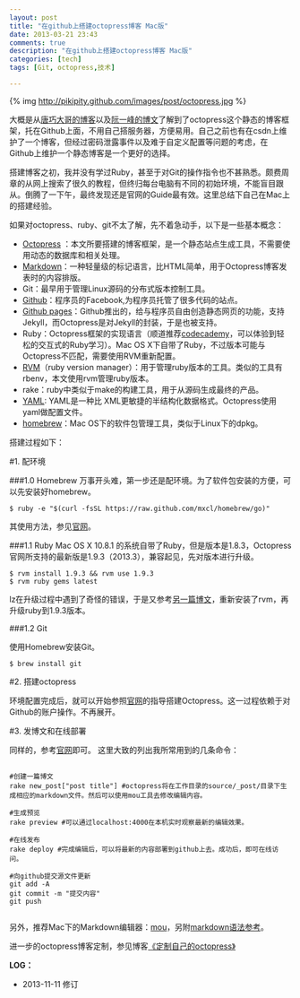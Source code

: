```yaml
---
layout: post
title: "在github上搭建octopress博客 Mac版"
date: 2013-03-21 23:43
comments: true
description: "在github上搭建octopress博客 Mac版"
categories: [tech]
tags: [Git, octopress,技术] 

---
```


{% img http://pikipity.github.com/images/post/octopress.jpg %}

大概是从[唐巧大哥的博客](http://blog.devtang.com/blog/2012/02/10/setup-blog-based-on-github/)以及[阮一峰的博文](http://www.ruanyifeng.com/blog/2012/08/blogging_with_jekyll.html)了解到了octopress这个静态的博客框架，托在Github上面，不用自己搭服务器，方便易用。自己之前也有在csdn上维护了一个博客，但经过密码泄露事件以及难于自定义配置等问题的考虑，在Github上维护一个静态博客是一个更好的选择。

搭建博客之初，我并没有学过Ruby，甚至于对Git的操作指令也不甚熟悉。颇费周章的从网上搜索了很久的教程，但终归每台电脑有不同的初始环境，不能盲目跟从。倒腾了一下午，最终发现还是官网的Guide最有效。这里总结下自己在Mac上的搭建经验。
<!--more-->

如果对octopress、ruby、git不太了解，先不着急动手，以下是一些基本概念：
*    [Octopress](http://octopress.org/) ：本文所要搭建的博客框架，是一个静态站点生成工具，不需要使用动态的数据库和相关处理。
*    [Markdown](http://zh.wikipedia.org/wiki/Markdown)：一种轻量级的标记语言，比HTML简单，用于Octopress博客发表时的内容排版。
*    Git：最早用于管理Linux源码的分布式版本控制工具。
*    [Github](https://github.com/)：程序员的Facebook,为程序员托管了很多代码的站点。
*    [Github pages](https://help.github.com/categories/20/articles)：Github推出的，给与程序员自由创造静态网页的功能，支持Jekyll，而Octopress是对Jekyll的封装，于是也被支持。
*    Ruby：Octopress框架的实现语言（顺道推荐[codecademy](http://www.codecademy.com/tracks/ruby)，可以体验到轻松的交互式的Ruby学习）。Mac OS X下自带了Ruby，不过版本可能与Octopress不匹配，需要使用RVM重新配置。
*    [RVM](https://rvm.io/)（ruby version manager）：用于管理ruby版本的工具。类似的工具有rbenv，本文使用rvm管理ruby版本。
*    rake：ruby中类似于make的构建工具，用于从源码生成最终的产品。
*    [YAML](http://www.ibm.com/developerworks/cn/xml/x-cn-yamlintro/): YAML是一种比 XML更敏捷的半结构化数据格式。Octopress使用yaml做配置文件。
*    [homebrew](http://mxcl.github.com/homebrew/ )：Mac OS下的软件包管理工具，类似于Linux下的dpkg。

 
 搭建过程如下：

#1. 配环境

###1.0 Homebrew
万事开头难，第一步还是配环境。为了软件包安装的方便，可以先安装好homebrew。

```
$ ruby -e "$(curl -fsSL https://raw.github.com/mxcl/homebrew/go)"
```
	
其使用方法，参见[官网](http://mxcl.github.com/homebrew/)。

###1.1 Ruby
Mac OS X 10.8.1 的系统自带了Ruby，但是版本是1.8.3，Octopress官网所支持的最新版是1.9.3（2013.3），兼容起见，先对版本进行升级。	

```
$ rvm install 1.9.3 && rvm use 1.9.3 
$ rvm ruby gems latest
```

lz在升级过程中遇到了奇怪的错误，于是又参考[另一篇博文](http://www.iteye.com/blog/1118672)，重新安装了rvm，再升级ruby到1.9.3版本。
 
###1.2 Git 

使用Homebrew安装Git。

```
$ brew install git
```

#2. 搭建octopress

环境配置完成后，就可以开始参照[官网](http://octopress.org/help/)的指导搭建Octopress。这一过程依赖于对Github的账户操作。不再展开。


#3. 发博文和在线部署

同样的，参考[官网](http://octopress.org/help/)即可。
这里大致的列出我所常用到的几条命令：

```

#创建一篇博文
rake new_post["post title"] #octopress将在工作目录的source/_post/目录下生成相应的markdown文件。然后可以使用mou工具去修改编辑内容。

#生成预览
rake preview #可以通过localhost:4000在本机实时观察最新的编辑效果。

#在线发布
rake deploy #完成编辑后，可以将最新的内容部署到github上去。成功后，即可在线访问。

#向github提交源文件更新
git add -A
git commit -m "提交内容"
git push


```

另外，推荐Mac下的Markdown编辑器：[mou](http://mouapp.com/)，另附[markdown语法参考](http://wowubuntu.com/markdown/index.html)。

进一步的octopress博客定制，参见博客[《定制自己的octopress》](/blog/2013/07/10/decorate-octopress/)


**LOG：**

* 2013-11-11 修订